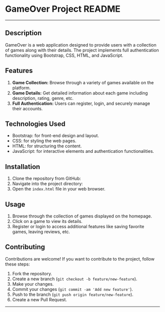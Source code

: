 # GameOver Project README

---

## Description
GameOver is a web application designed to provide users with a collection of games along with their details. The project implements full authentication functionality using Bootstrap, CSS, HTML, and JavaScript.

## Features
1. **Game Collection:** Browse through a variety of games available on the platform.
2. **Game Details:** Get detailed information about each game including description, rating, genre, etc.
3. **Full Authentication:** Users can register, login, and securely manage their accounts.

## Technologies Used
- Bootstrap: for front-end design and layout.
- CSS: for styling the web pages.
- HTML: for structuring the content.
- JavaScript: for interactive elements and authentication functionalities.

## Installation
1. Clone the repository from GitHub:
2. Navigate into the project directory:
3. Open the `index.html` file in your web browser.

## Usage
1. Browse through the collection of games displayed on the homepage.
2. Click on a game to view its details.
3. Register or login to access additional features like saving favorite games, leaving reviews, etc.

## Contributing
Contributions are welcome! If you want to contribute to the project, follow these steps:
1. Fork the repository.
2. Create a new branch (`git checkout -b feature/new-feature`).
3. Make your changes.
4. Commit your changes (`git commit -am 'Add new feature'`).
5. Push to the branch (`git push origin feature/new-feature`).
6. Create a new Pull Request.




---
